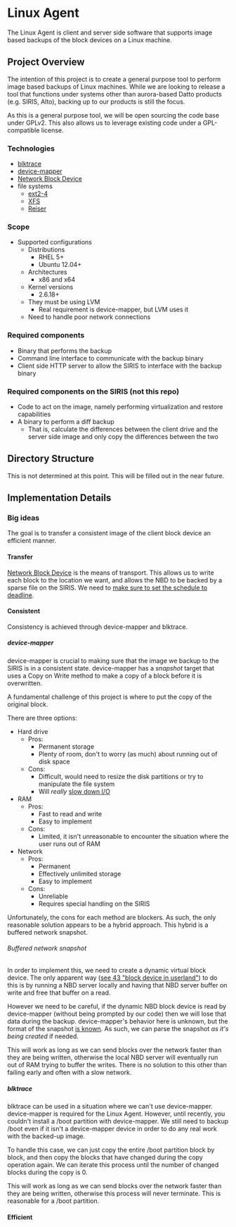 # Linux Agent
The Linux Agent is client and server side software that supports image based backups of the block devices on a Linux machine. 


## Project Overview
The intention of this project is to create a general purpose tool to perform image based backups of Linux machines. While we are looking to release a tool that functions under systems other than aurora-based Datto products (e.g. SIRIS, Alto), backing up to our products is still the focus. 

As this is a general purpose tool, we will be open sourcing the code base under GPLv2. This also allows us to leverage existing code under a GPL-compatible license.

### Technologies

* [blktrace](http://www.cse.unsw.edu.au/~aaronc/iosched/doc/blktrace.html)
* [device-mapper](http://www.sourceware.org/dm/)
* [Network Block Device](http://nbd.sourceforge.net/)
* file systems
	* [ext2-4](http://en.wikipedia.org/wiki/Extended_file_system)
	* [XFS](http://en.wikipedia.org/wiki/XFS)
	* [Reiser](http://en.wikipedia.org/wiki/ReiserFS)

### Scope

* Supported configurations
	* Distributions
		* RHEL 5+
		* Ubuntu 12.04+
	* Architectures
		* x86 and x64
	* Kernel versions
		* 2.6.18+
	* They must be using LVM
		* Real requirement is device-mapper, but LVM uses it
	* Need to handle poor network connections

### Required components
* Binary that performs the backup
* Command line interface to communicate with the backup binary
* Client side HTTP server to allow the SIRIS to interface with the backup binary

### Required components on the SIRIS (not this repo) 
* Code to act on the image, namely performing virtualization and restore capabilities
* A binary to perform a diff backup
	* That is, calculate the differences between the client drive and the server side image and only copy the differences between the two

## Directory Structure

This is not determined at this point. This will be filled out in the near future.

## Implementation Details

### Big ideas

The goal is to transfer a consistent image of the client block device an efficient manner.

#### Transfer
[Network Block Device](http://nbd.sourceforge.net/) is the means of transport. This allows us to write each block to the location we want, and allows the NBD to be backed by a sparse file on the SIRIS. We need to [make sure to set the schedule to deadline](http://bugs.debian.org/cgi-bin/bugreport.cgi?bug=447638).

#### Consistent
Consistency is achieved through device-mapper and blktrace.

##### device-mapper
device-mapper is crucial to making sure that the image we backup to the SIRIS is in a consistent state. device-mapper has a *snapshot* target that uses a Copy on Write method to make a copy of a block before it is overwritten.

A fundamental challenge of this project is where to put the copy of the original block.

There are three options:
* Hard drive
    * Pros:
        * Permanent storage
        * Plenty of room, don't to worry (as much) about running out of disk space
    * Cons:
        * Difficult, would need to resize the disk partitions or try to manipulate the file system
        * Will *really* [slow down I/O](http://www.mysqlperformanceblog.com/2013/07/09/lvm-read-performance-during-snapshots/)
* RAM
    * Pros:
        * Fast to read and write
        * Easy to implement
    * Cons:
        * Limited, it isn't unreasonable to encounter the situation where the user runs out of RAM 
* Network
    * Pros:
        * Permanent
        * Effectively unlimited storage
        * Easy to implement 
    * Cons:
        * Unreliable
        * Requires special handling on the SIRIS

Unfortunately, the cons for each method are blockers. As such, the only reasonable solution appears to be a hybrid approach. This hybrid is a buffered network snapshot.

###### Buffered network snapshot

In order to implement this, we need to create a dynamic virtual block device. The only apparent way ([see 43 "block device in userland"](https://www.kernel.org/doc/Documentation/devices.txt)) to do this is by running a NBD server locally and having that NBD server buffer on write and free that buffer on a read.

However we need to be careful, if the dynamic NBD block device is read by device-mapper (without being prompted by our code) then we will lose that data during the backup. device-mapper's behavior here is unknown, but the format of the snapshot [is known](https://people.gnome.org/~markmc/code/merge-dm-snapshot.c). As such, we can parse the snapshot *as it's being created* if needed.

This will work as long as we can send blocks over the network faster than they are being written, otherwise the local NBD server will eventually run out of RAM trying to buffer the writes. There is no solution to this other than failing early and often with a slow network.  

##### blktrace

blktrace can be used in a situation where we can't use device-mapper. device-mapper is required for the Linux Agent. However, until recently, you couldn't install a /boot partition with device-mapper. We still need to backup /boot even if it isn't a device-mapper device in order to do any real work with the backed-up image.

To handle this case, we can just copy the entire /boot partition block by block, and then copy the blocks that have changed during the copy operation again. We can iterate this process until the number of changed blocks during the copy is 0.

This will work as long as we can send blocks over the network faster than they are being written, otherwise this process will never terminate. This is reasonable for a /boot partition.

#### Efficient
